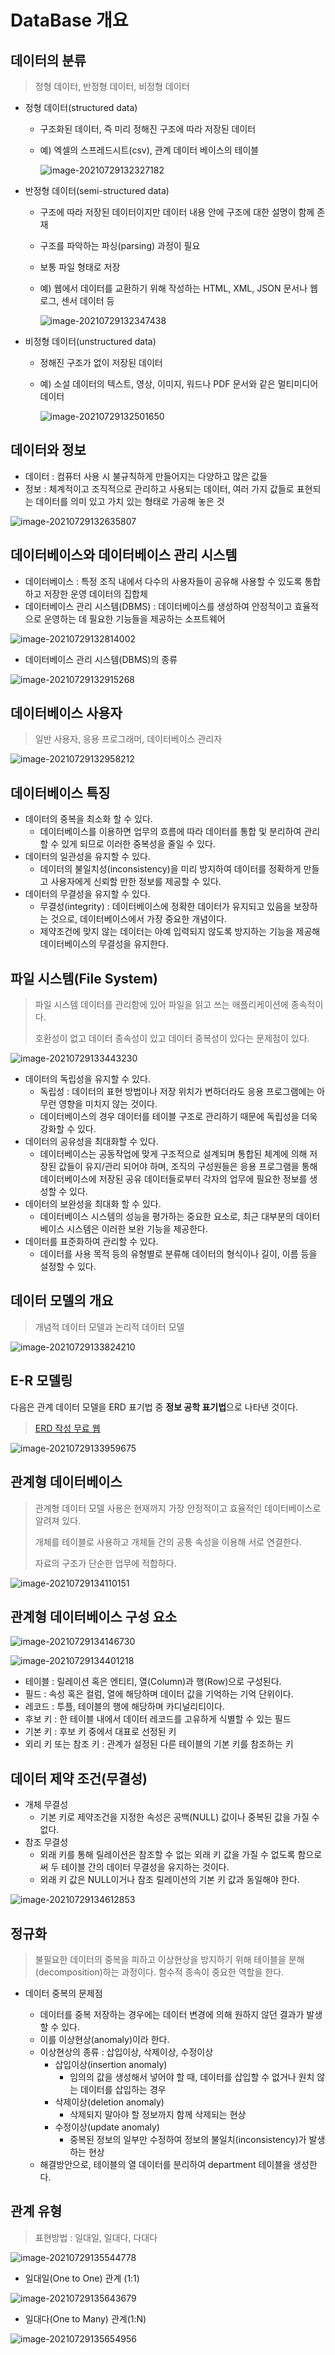 # DataBase 개요

## 데이터의 분류

> 정형 데이터, 반정형 데이터, 비정형 데이터

* 정형 데이터(structured data)

  * 구조화된 데이터, 즉 미리 정해진 구조에 따라 저장된 데이터

  * 예) 엑셀의 스프레드시트(csv), 관계 데이터 베이스의 테이블

    ![image-20210729132327182](md-images/image-20210729132327182.png)

* 반정형 데이터(semi-structured data)

  * 구조에 따라 저장된 데이터이지만 데이터 내용 안에 구조에 대한 설명이 함께 존재

  * 구조를 파악하는 파싱(parsing) 과정이 필요

  * 보통 파일 형태로 저장

  * 예) 웹에서 데이터를 교환하기 위해 작성하는 HTML, XML, JSON 문서나 웹 로그, 센서 데이터 등

    ![image-20210729132347438](md-images/image-20210729132347438.png)

* 비정형 데이터(unstructured data)

  * 정해진 구조가 없이 저장된 데이터

  * 예) 소설 데이터의 텍스트, 영상, 이미지, 워드나 PDF 문서와 같은 멀티미디어 데이터

    ![image-20210729132501650](md-images/image-20210729132501650.png)



## 데이터와 정보

* 데이터 : 컴퓨터 사용 시  불규칙하게 만들어지는 다양하고 많은 값들
* 정보 : 체계적이고 조직적으로 관리하고 사용되는 데이터, 여러 가지 값들로 표현되는 데이터를 의미 있고 가치 있는 형태로 가공해 놓은 것

![image-20210729132635807](md-images/image-20210729132635807.png)



## 데이터베이스와 데이터베이스 관리 시스템

* 데이터베이스 : 특정 조직 내에서 다수의 사용자들이 공유해 사용할 수 있도록 통합하고 저장한 운영 데이터의 집합체
* 데이터베이스 관리 시스템(DBMS) : 데이터베이스를 생성하여 안정적이고 효율적으로 운영하는 데 필요한 기능들을 제공하는 소프트웨어

![image-20210729132814002](md-images/image-20210729132814002.png)

* 데이터베이스 관리 시스템(DBMS)의 종류

![image-20210729132915268](md-images/image-20210729132915268.png)



## 데이터베이스 사용자

> 일반 사용자, 응용 프로그래머, 데이터베이스 관리자

![image-20210729132958212](md-images/image-20210729132958212.png)



##  데이터베이스 특징

* 데이터의 중복을 최소화 할 수 있다.
  * 데이터베이스를 이용하면 업무의 흐름에 따라 데이터를 통합 및 분리하여 관리할 수 있게 되므로 이러한 중복성을 줄일 수 있다.
* 데이터의 일관성을 유지할 수 있다.
  * 데이터의 불일치성(inconsistency)을 미리 방지하여 데이터를 정확하게 만들고 사용자에게 신뢰할 만한 정보를 제공할 수 있다.
* 데이터의 무결성을 유지할 수 있다.
  * 무결성(integrity) : 데이터베이스에 정확한 데이터가 유지되고 있음을 보장하는 것으로, 데이터베이스에서 가장 중요한 개념이다.
  * 제약조건에 맞지 않는 데이터는 아예 입력되지 않도록 방지하는 기능을 제공해 데이터베이스의 무결성을 유지한다.



## 파일 시스템(File System)

> 파일 시스템 데이터를 관리함에 있어 파일을 읽고 쓰는 애플리케이션에 종속적이다.
>
> 호환성이 없고 데이터 종속성이 있고 데이터 중복성이 있다는 문제점이 있다.

![image-20210729133443230](md-images/image-20210729133443230.png)

* 데이터의 독립성을 유지할 수 있다.
  * 독립성 : 데이터의 표현 방법이나 저장 위치가 변하더라도 응용 프로그램에는 아무런 영향을 미치지 않는 것이다.
  * 데이터베이스의 경우 데이터를 테이블 구조로 관리하기 때문에 독립성을 더욱 강화할 수 있다.
* 데이터의 공유성을 최대화할 수 있다.
  * 데이터베이스는 공동작업에 맞게 구조적으로 설계되며 통합된 체계에 의해 저장된 값들이 유지/관리 되어야 하며, 조직의 구성원들은 응용 프로그램을 통해 데이터베이스에 저장된 공유 데이터들로부터 각자의 업무에 필요한 정보를 생성할 수 있다.
* 데이터의 보완성을 최대화 할 수 있다.
  * 데이터베이스 시스템의 성능을 평가하는 중요한 요소로, 최근 대부분의 데이터베이스 시스템은 이러한 보완 기능을 제공한다.
* 데이터를 표준화하여 관리할 수 있다.
  * 데이터를 사용 목적 등의 유형별로 분류해 데이터의 형식이나 길이, 이름 등을 설정할 수 있다.



## 데이터 모델의 개요

> 개념적 데이터 모델과 논리적 데이터 모델

![image-20210729133824210](md-images/image-20210729133824210.png)



## E-R 모델링

다음은 관계 데이터 모델을 ERD 표기법 중 **정보 공학 표기법**으로 나타낸 것이다.

> [ERD 작성 무료 웹](https://aquerytool.com/)

![image-20210729133959675](md-images/image-20210729133959675.png)



## 관계형 데이터베이스

> 관계형 데이터 모델 사용은 현재까지 가장 안정적이고 효율적인 데이터베이스로 알려져 있다.
>
> 개체를 테이블로 사용하고 개체들 간의 공통 속성을 이용해 서로 연결한다.
>
> 자료의 구조가 단순한 업무에 적합하다.

![image-20210729134110151](md-images/image-20210729134110151.png)



## 관계형 데이터베이스 구성 요소

![image-20210729134146730](md-images/image-20210729134146730.png)

![image-20210729134401218](md-images/image-20210729134401218.png)

* 테이블 : 릴레이션 혹은 엔티티, 열(Column)과 행(Row)으로 구성된다.
* 필드 : 속성 혹은 컬럼, 열에 해당하며 데이터 값을 기억하는 기억 단위이다.
* 레코드 : 투플, 테이블의 행에 해당하며 카디널리티이다.
* 후보 키 : 한 테이블 내에서 데이터 레코드를 고유하게 식별할 수 있는 필드
* 기본 키 : 후보 키 중에서 대표로 선정된 키
* 외리 키 또는 참조 키 : 관계가 설정된 다른 테이블의 기본 키를 참조하는 키



## 데이터 제약 조건(무결성)

* 개체 무결성
  * 기본 키로 제약조건을 지정한 속성은 공백(NULL) 값이나 중복된 값을 가질 수 없다.
* 참조 무결성
  * 외래 키를 통해 릴레이션은 참조할 수 없는 외래 키 값을 가질 수 없도록 함으로써 두 테이블 간의 데이터 무결성을 유지하는 것이다.
  * 외래 키 값은 NULL이거나 참조 릴레이션의 기본 키 값과 동일해야 한다.

![image-20210729134612853](md-images/image-20210729134612853.png)



## 정규화

> 불필요한 데이터의 중복을 피하고 이상현상을 방지하기 위해 테이블을 분해(decomposition)하는 과정이다. 함수적 종속이 중요한 역할을 한다.

* 데이터 중복의 문제점

  * 데이터를 중복 저장하는 경우에는 데이터 변경에 의해 원하지 않던 결과가 발생할 수 있다.
  * 이를 이상현상(anomaly)이라 한다.
  * 이상현상의 종류 : 삽입이상, 삭제이상, 수정이상
    * 삽입이상(insertion anomaly)
      * 임의의 값을 생성해서 넣어야 할 때, 데이터를 삽입할 수 없거나 원치 않는 데이터를 삽입하는 경우
    * 삭제이상(deletion anomaly)
      * 삭제되지 말아야 할 정보까지 함께 삭제되는 현상
    * 수정이상(update anomaly)
      * 중복된 정보의 일부만 수정하여 정보의 불일치(inconsistency)가 발생하는 현상
  * 해결방안으로, 테이블의 열 데이터를 분리하여 department 테이블을 생성한다.

  

## 관계 유형

> 표현방법 : 일대일, 일대다, 다대다

![image-20210729135544778](md-images/image-20210729135544778.png)

* 일대일(One to One) 관계 (1:1)

![image-20210729135643679](md-images/image-20210729135643679.png)

* 일대다(One to Many) 관계(1:N)

![image-20210729135654956](md-images/image-20210729135654956.png)

